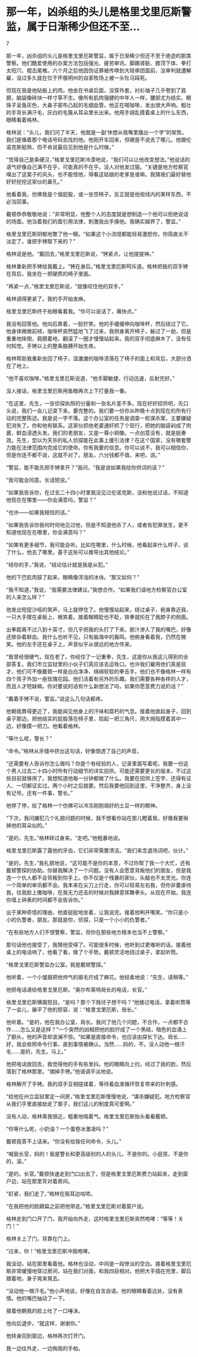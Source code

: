# 那一年，凶杀组的头儿是格里戈里厄斯警监，属于日渐稀少但还不至...

7

那一年，凶杀组的头儿是格里戈里厄斯警监，属于日渐稀少但还不至于绝迹的那类警察。他们酷爱使用的办案方法包括强光、疲劳审讯、脚踢肾脏、膝顶下体、拳打太阳穴、棍击尾椎。六个月之后他因伪证罪被传唤到大陪审团面前，没审判就遭解雇，没过多久就在位于怀俄明州的自家牧场上被一头牡马踩死。

但现在我是他砧板上的肉。他坐在书桌后面，没穿外套，衬衫袖子几乎卷到了肩膀，脑袋像砖块一样寸草不生。像所有肌肉强健的中年人一样，腰部尤为结实。眼珠子呈鱼灰色，大鼻子密布凸起的毛细血管。他正在喝咖啡，发出很大声响。粗壮的手背长满汗毛，灰白的毛簇从耳朵里长出来。他用手胡乱摸着桌上的什么东西，眼睛看着格林。

格林说：“头儿，我们问了半天，他就是一副‘休想从我嘴里撬出一个字”的架势。我们是循着那个电话号码去找的他。他刚开车回来，但硬是不说去了哪儿。他跟伦诺克斯挺熟，但不肯说最后见到他是什么时候。”

“觉得自己是条硬汉，”格里戈里厄斯冷漠地说，“我们可以让他改变想法。”他说话的语气好像自己满不在乎，可能真的不在乎。没人对他发过狠。“关键是地方检察官嗅出了这案子的风头，也不能怪他，得看这姑娘的老爹是谁嘛。我猜我们最好替他好好挖挖这家伙的鼻孔。”

他看着我，仿佛我是个烟屁股，或一张空椅子。反正就是他视线内的某样东西，不必当回事。

戴顿恭恭敬敬地说：“非常明显，他整个人的态度就是想制造一个他可以拒绝说话的场面。他当着我们的面引用法律，刺激我出手揍他。我确实越界了，警监。”

格里戈里厄斯阴郁地瞥了他一眼。“如果这个小流氓都能轻易激怒你，你简直太不淡定了。谁把手铐取下来的？”

格林说是他。“戴回去，”格里戈里厄斯说，“铐紧点，让他提提神。”

格林重新把手铐给我戴上。“铐在身后。”格里戈里厄斯呵斥道。格林把我的双手铐在背后，我坐在一把硬质的椅子里面。

“再紧一点，”格里戈里厄斯说，“就像咬住他的双手。”

格林调得更紧了。我的手开始发麻。

格里戈里厄斯终于抬眼看着我。“你可以说话了，痛快点。”

我没有回答他。他向后靠着，一脸狞笑。他的手缓缓伸向咖啡杯，然后绕过了它。他身体微微前倾，咖啡杯突然猛地飞了过来，我侧身离开椅子，躲过了一劫，但是重重地摔倒，肩膀着地，翻滚了一圈才慢慢站起来。我的双手彻底麻木了，没有任何知觉。手铐以上的整条胳膊开始生疼。

格林帮助我重新坐回了椅子。湿漉漉的咖啡渍落在了椅子的面上和背后，大部分洒在了地上。

“他不喜欢咖啡。”格里戈里厄斯说道，“他手脚敏捷，行动迅速，反射完好。”

没人接话，格里戈里厄斯用鱼眼再次上下打量我一番。

“在这里，先生，一张侦探执照的分量和一张名片差不多。现在好好招供吧，先口头说，我们一会儿记录下来。要完整的。我们要一份你从昨晚十点到现在的所有行动的完整陈述。我是说一字不落。这个办公室的任务是调查一桩谋杀案，主要嫌疑犯消失了。你和他有联系。这家伙抓他老婆通奸抓了个现行，把她的脑袋剁成了肉酱，鲜血浸透头发。我们的老朋友，又是一尊小铜像。一点创意没有，就是挺奏效。先生，您以为天杀的私人侦探能在此事上援引法律？在这个国家，没有哪套警力能在法律范围内完成它的使命。你有我要的信息。你可以说不，我可以相信你，但是你连不都不说，这就不对了。朋友。六分钱都不值，来吧，说。”

“警监，能不能先把手铐拿开？”我问，“我是说如果我给你供词的话？”

“我可能会同意。长话短说。”

“如果我告诉你，在过去二十四小时里我没见过伦诺克斯，没和他说过话，不知道他现在在哪里——你会满意吗，警监？”

“也许——如果我相信的话。”

“如果我告诉你我何时何地见过他，但是不知道他杀了人，或者有犯罪发生，更不知道他现在在哪里，你会满意吗？”

“如果有更多细节，我可能会听。比如在哪里，什么时候，他看起来什么样子，谈了什么，他去了哪里。基于这些可以推导出其他结论。”

“经你的手，”我说，“结论估计就是我是从犯。”

他的下巴肌肉鼓了起来，眼睛像浑浊的冰块。“那又如何？”

“我不知道，”我说，“我需要法律建议。”我想合作。“如果我们请地方检察官办公室的人来怎么样？”

他发出短促沙哑的笑声，马上就停住了。他慢慢站起来，绕过桌子，俯身靠近我，一只大手撑在桌板上，微笑着。接着眼睛眨也不眨，铁拳就抡在了我脖子的侧面。

出拳距离不过八到十英寸，但几乎把我的头打了下来。胆汁渗入了我的嘴巴，好像还掺杂着鲜血。我什么也听不见，只有脑海中的轰鸣。他俯身看着我，仍然在微笑。他的左手还在桌子上，声音似乎从很远的地方传来。

“我曾经很硬气，现在老了。你经住了一记重拳，先生，这是你从我这儿得到的全部答复。我们市立监狱里的小伙子们真应该去运牲口。也许我们雇用他们真是屈才，他们可不像戴顿一样是白白净净、绵绵软软的拳击手。他们也不像格林一样有四个孩子外加一座玫瑰花园。他们活着有另外的乐趣。我们需要各种各样的人才，而且人才短缺嘛。你对要说的话有什么新想法了吗，如果你愿意费力说的话？”

“戴着手铐不说，警监。”说这么几句话都疼。

他朝我靠得更近了，我能闻见他身上的汗味和腐朽的气息。接着他直起身子，回到桌子那边，把他结实的屁股落在椅子里，拾起一把三角尺，用大拇指摸着其中一边，好像摸一把刀。他看着格林。

“等什么呢，警长？”

“命令。”格林从牙缝中挤出这句话，好像恨透了自己的声音。

“还需要有人告诉你怎么做吗？你是个有经验的人，记录里面写着呢。我要一份这个男人过去二十四小时所有行动细节的详实招供。可能还需要更长的版本，不过这些目前就够用了。我想知道他每一分钟都做了什么。我要在招供上签字、还得有证人、一切都证实过。两个小时之后就要。然后我要他回到这里，干净整齐，身上没有记号。还有一件事，警长。”

他停了停，给了格林一个仿佛可以冷冻刚刚焗好的土豆一样的眼神。

“下次，我问嫌犯几个礼貌问题的时候，我不想看你站在那儿瞪着我，好像我要揪掉他的耳朵似的。”

“是的，先生。”格林转过身来。“走吧。”他粗暴地说。

格里戈里厄斯露了露他的牙齿，它们非常需要清洁。“我们来念退场词吧，伙计。”

“是的，先生，”我礼貌地说，“这可能不是你的本意，不过你帮了我一个大忙，还有戴顿警探的协助。你替我解决了一个问题。没有人会愿意背叛他们的朋友，但是我连一个仇人都不会背叛到你手上。你不仅是个残暴的家伙，头脑也不太灵光。你连一个简单的审讯都不会。我本来在尖刀上行走，你可以轻易左右我，但你非要虐待我，往我脸上撒咖啡，在我无力还击的时候对我肆意挥舞拳头。从现在开始，我连你墙上钟表的时间都不会告诉你。”

出于某种奇怪的理由，他直挺挺地坐着，让我说完。接着他咧开嘴笑。“你只是小小的仇警者，朋友。那就是你，侦探，只是一个小小的仇警者。”

“在有些地方人们不恨警察，警监，但你在那些地方根本也当不上警察。”

那句话他也接受了，我猜他受得了。可能很多时候，他听到过更难听的话。接着他桌上的电话响了，他看了看，做了个手势。戴顿灵活地绕过桌子，拿起听筒。

“格里戈里厄斯警监办公室。我是戴顿警探。”

他听着，一个小皱眉把他帅气的眉毛拧成了麻花。他轻柔地说：“先生，请稍等。”

他把电话递给格里戈里厄斯。“奥尔布莱特局长的电话，长官。”

格里戈里厄斯横眉怒目。“是吗？那个下贱坯子想干吗？”他接过电话，拿着听筒等了一会儿，展平了他的怒容，说：“格里戈里厄斯，局长。”

他听着。“是的，他在我办公室，局长。我问了他几个问题，不合作，一点都不合作……怎么又是这样？”一个突然的凶相把他的脸拧成了一个黑结，暗色的血涌上了额头，他的声音却波澜不惊。“如果是直接命令，也应该由探长下达。局长……好，我会依照命令行事，直到事情被确认。当然……妈的，不。没人动他一根汗毛……是的，先生。马上。”

他把电话放回去，我觉得他的手有些发抖。他的眼睛向上扫，经过了我的脸，然后落到了格林那里。“摘掉手铐。”他语调平淡地说。

格林解开了手铐。我的双手互相搓揉着，等待着血液循环恢复带来的针刺感。

“给他在州立监狱里定一间房，”格里戈里厄斯慢慢地说，“谋杀嫌疑犯。地方检察官从我们手里直接劫走了案子，我们这儿的制度真可爱啊。”

没有人动，格林离我很近，粗重地喘着气。格里戈里厄斯抬头看看戴顿。

“你等什么呢，小奶油？一个蛋卷冰激凌吗？”

戴顿竟答不上话来。“你没有给我任何命令，头儿。”

“喊我长官，妈的！我是警长和更高级别的人的头儿，不是你的。小屁孩，不是你的，滚。”

“是的，长官。”戴顿快速走到门口出去了，但是格里戈里厄斯费力站起来，走到窗户边，站在那里背对着房间。

“赶紧，我们走了。”格林在我耳边咕哝。

“在我把他的脸踢扁之前把他带走。”格里戈里厄斯对着窗户说。

格林走到门口开了门，我开始向外走，这时格里戈里厄斯突然咆哮：“等等！关门！”

格林关上了门，背靠在门上。

“过来，你！”格里戈里厄斯冲我咆哮。

我没动，站在那里看着他。格林也没动，中间是一段惨淡的空白。接着格里戈里厄斯非常缓慢地穿过房间，站在我们对面，和我四目相对。他把大手插在兜里，脚后跟着地，身子晃来晃去。

“没动他一根汗毛。”他小声地说，好像在自言自语。他的眼睛看着远处，没有表情。他的嘴巴抽动了一下。

接着他朝我的脸上吐了一口唾沫。

他向后退步。“就这样，谢谢你。”

他转身回到窗边，格林再次打开门。

我一边往外走，一边掏我的手帕。